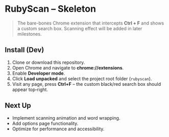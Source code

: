 # RubyScan – Skeleton

> The bare-bones Chrome extension that intercepts **Ctrl + F** and shows a custom search box. Scanning effect will be added in later milestones.

## Install (Dev)

1. Clone or download this repository.
2. Open Chrome and navigate to **chrome://extensions**.
3. Enable **Developer mode**.
4. Click **Load unpacked** and select the project root folder (`rubyscan`).
5. Visit any page, press **Ctrl+F** – the custom black/red search box should appear top‑right.

## Next Up

- Implement scanning animation and word wrapping.
- Add options page functionality.
- Optimize for performance and accessibility.
